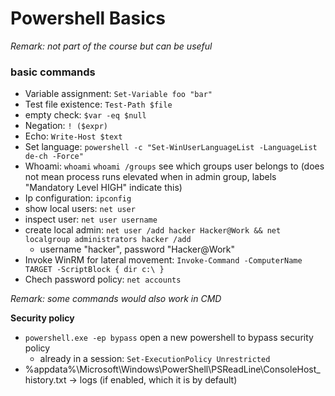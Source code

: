 # Powershell Basics

*Remark: not part of the course but can be useful*


### basic commands
- Variable assignment: `Set-Variable foo "bar"`
- Test file existence: `Test-Path $file`
- empty check: `$var -eq $null`
- Negation: `! ($expr)`
- Echo: `Write-Host $text`
- Set language: `powershell -c "Set-WinUserLanguageList -LanguageList de-ch -Force"`
- Whoami: `whoami`
    `whoami /groups` see which groups user belongs to (does not mean process runs elevated when in admin group, labels "Mandatory Level HIGH" indicate this)
- Ip configuration: `ipconfig`
- show local users: `net user`
- inspect user: `net user username`
- create local admin: `net user /add hacker Hacker@Work && net localgroup administrators hacker /add`
    - username "hacker", password "Hacker@Work"
- Invoke WinRM for lateral movement: `Invoke-Command -ComputerName TARGET -ScriptBlock { dir c:\ }`
- Chech password policy: `net accounts`

*Remark: some commands would also work in CMD*

**Security policy**
- `powershell.exe -ep bypass`  open a new powershell to bypass security policy
    - already in a session: `Set-ExecutionPolicy Unrestricted`
- %appdata%\Microsoft\Windows\PowerShell\PSReadLine\ConsoleHost_history.txt  -> logs (if enabled, which it is by default)


